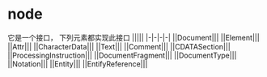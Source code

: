 # node

它是一个接口，
下列元素都实现此接口
|||||
|-|-|-|-|
||Document|||
||Element|||
||Attr|||
||CharacterData|||
||Text|||
||Comment|||
||CDATASection|||
||ProcessingInstruction|||
||DocumentFragment|||
||DocumentType|||
||Notation|||
||Entity|||
||EntifyReference|||
